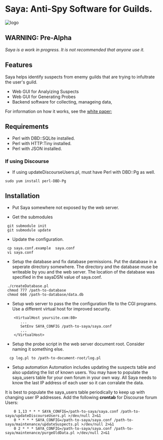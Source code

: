 # Saya: Anti-Spy Software for Guilds.

![logo][logo]


>
## WARNING: Pre-Alpha

*Saya is a work in progress. It is not recommended that anyone use it.*

## Features

Saya helps identify suspects from enemy guilds that are trying to infultrate the user's guild.

- Web GUI for Analyizing Suspects  
- Web GUI for Generating Probes  
- Backend software for collecting, manageing data, 

For information on how it works, see the [white paper]( https://github.com/sunsetbrew/saya/blob/master/doc/Saya-WhitePaper.md);

## Requirements

- Perl with DBD::SQLite installed.
- Perl with HTTP:Tiny installed.
- Perl with JSON installed.

### If using Discourse
- If using updateDiscourseUsers.pl, must have Perl with DBD::Pg as well.
```
sudo yum install perl-DBD-Pg
```

## Installation

- Put Saya somewhere not exposed by the web server.

- Get the submodules
```
 git submodule init
 git submodule update
```

- Update the configuration. 
```
 cp saya.conf.example  saya.conf
 vi saya.conf
```

- Setup the database and fix database permissions.  Put the database in a seperate directory somewhere.  The directory and the database muse be writeable by you and the web server.  The location of the database was specified in the sayaDSN value of saya.conf.
```
 ./createDatabase.pl
 chmod 777 /path-to-database
 chmod 666 /path-to-database/data.db
```

- Setup web server to pass the the configuration file to the CGI programs.
Use a different virtual host for improved security.
```
    <VirtualHost yoursite.com:80>
       ...
       SetEnv SAYA_CONFIG /path-to-saya/saya.conf
       ...
    </VirtualHost>
```

- Setup the probe script in the web server document root. Consider naming it something else.
```
  cp log.pl to /path-to-document-root/log.pl
```

- Setup automation
Automation includes updating the suspects table and also updating the list of known users.
You may have to populate the saya_users table for your own forum in your own way.  All Saya needs to know the last IP address of each user so it can corralate the data.

It is best to populate the saya_users table periodically to keep up with changing user IP addresses.
Add the following **crontab** for Discourse forum Users:
```
    0 1,13 * * * SAYA_CONFIG=/path-to-saya/saya.conf /path-to-saya/updateDiscourseUsers.pl >/dev/null 2>&1
    0 * * * * SAYA_CONFIG=/path-to-saya/saya.conf /path-to-saya/maintenance/updateSuspects.pl >/dev/null 2>&1
    0 2 * * * SAYA_CONFIG=/path-to-saya/saya.conf /path-to-saya/maintenance/purgeOldData.pl >/dev/null 2>&1
```

[logo]: https://github.com/sunsetbrew/saya/blob/master/public_html/saya/assets/welcome.png "Logo"
[banner]: https://github.com/sunsetbrew/saya/blob/master/public_html/saya/assets/banner.png "Banner"
